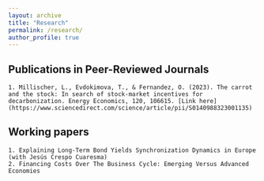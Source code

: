 ```yaml
---
layout: archive
title: "Research"
permalink: /research/
author_profile: true
---
```


## Publications in Peer-Reviewed Journals 

	1. Millischer, L., Evdokimova, T., & Fernandez, O. (2023). The carrot and the stock: In search of stock-market incentives for decarbonization. Energy Economics, 120, 106615. [Link here](https://www.sciencedirect.com/science/article/pii/S0140988323001135)


## Working papers

	1. Explaining Long-Term Bond Yields Synchronization Dynamics in Europe (with Jesús Crespo Cuaresma)
	2. Financing Costs Over The Business Cycle: Emerging Versus Advanced Economies